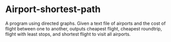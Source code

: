 # Airport-shortest-path
A program using directed graphs.  Given a text file of airports and the cost of flight between one to another, outputs cheapest flight, cheapest roundtrip, flight with least stops, and shortest flight to visit all airports.
